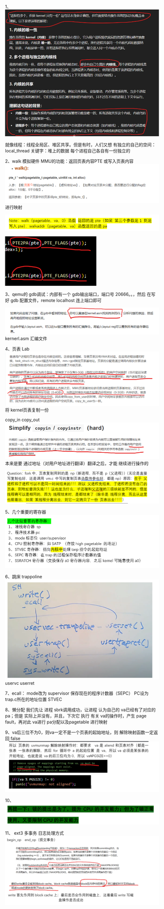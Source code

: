 1、![alt text](image-20.png)

就像线程：线程全局区、堆区共享。但是有时，人们又想 有独立的自己的空间：local_thread  关键字：堆上的数据  每个进程自己各自有一份独立的


2、walk 模拟硬件 MMU的功能：返回页表内容PTE 或写入页表内容
![alt text](image-21.png)
进行映射

![alt text](image-31.png)

![alt text](image-23.png)

3、qemu的 gdb调试：内部有一个 gdb输出端口，端口号 20666。。，然后 在写好 gdb 配置文件，remote localhost 连上端口即可

![alt text](image-22.png)
kernerl.asm  汇编文件

4、页表 Lab
![alt text](image-24.png)
将 kernel页表复制一份



copy_in copy_out
![alt text](image-25.png)
本来是要 通过地址（对用户地址进行翻译）翻译之后，才能 继续进行操作的

![alt text](image-26.png)


5、几个重要的寄存器
![alt text](image-27.png)

6、跳床 trappoline
![alt text](image-28.png)
uservc userret

7、ecall：
mode改为 supervisor 保存现在的程序计数器（SEPC）  PC设为 trap.c所在的地址位置  STVEC

8、懒分配 
我们先让 进程 sbrk调用成功，让进程 认为自己的 va已经有了对应的 pa；但是 实际上并没有，并且，下次它 执行 有关 va的操作时，产生 page fault，再对此 va进行 pa分配以及pagetable 进行映射

9、va后三位不为0，则va一定不是一个页表的起始地址，则 解除映射函数一定返回 false
![alt text](image-29.png)

10、
![alt text](image-30.png)

11、
ext3 多事务 日志处理方式
![alt text](image-32.png)
